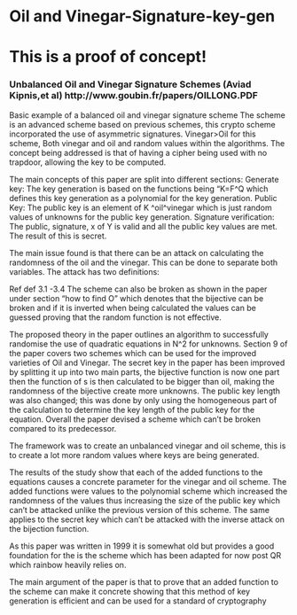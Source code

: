 # Oil and Vinegar-Signature-key-gen
<h1>
  This is a proof of concept!
  </h1>
 
  <h3>
  Unbalanced Oil and Vinegar Signature Schemes (Aviad Kipnis,et al)
http://www.goubin.fr/papers/OILLONG.PDF
 
  </h3>
Basic example  of a balanced oil and vinegar signature scheme
The scheme is an advanced scheme based on previous schemes, this crypto scheme incorporated the use of asymmetric signatures.
Vinegar>Oil for this scheme, Both vinegar and oil and random values within the algorithms.
The concept being addressed is that of having a cipher being used with no trapdoor, allowing the key to be computed.

The main concepts of this paper are split into different sections:
Generate key:
The key generation is based on the functions being “K=F^Q  which defines this key generation as a polynomial for the key generation.
Public Key:
The public key is an element of K ^oil^vinegar which is just random values of unknowns for the public key generation.
Signature verification:
The public, signature, x of Y is valid and all the public key values are met. The result of this is secret.


The main issue found is that there can be an attack on calculating the randomness of the oil and the vinegar. This can be done to separate both variables. The attack has two definitions:

Ref def 3.1 -3.4
The scheme can also be broken as shown in the paper under section “how to find O” which denotes that the bijective can be broken and if it is inverted when being calculated the values can be guessed proving that the random function is not effective.

The proposed theory in the paper outlines an algorithm to successfully randomise the use of quadratic equations in N^2 for unknowns.
Section 9 of the paper covers two schemes which can be used for the improved varieties of Oil and Vinegar.
The secret key in the paper has been improved by splitting it up into two main parts, the bijective function is now one part then the function of s is then calculated to be bigger than oil, making the randomness of the bijective create more unknowns. The public key length was also changed; this was done by only using the homogeneous part of the calculation to determine the key length of the public key for the equation. Overall the paper devised a scheme which can’t be broken compared to its predecessor.



The framework was to create an unbalanced vinegar and oil scheme, this is to create a lot more random values where keys are being generated.

The results of the study show that each of the added functions to the equations causes a concrete parameter for the vinegar and oil scheme. The added functions were values to the polynomial scheme which increased the randomness of the values thus increasing the size of the public key which can’t be attacked unlike the previous version of this scheme. The same applies to the secret key which can’t be attacked with the inverse attack on the bijection function.

As this paper was written in 1999 it is somewhat old but provides a good foundation for the is the scheme which has been adapted for now post QR which rainbow heavily relies on.


The main argument of the paper is that to prove that an added function to the scheme can make it concrete showing that this method of key generation is efficient and can be used for a standard of cryptography



